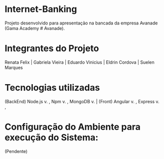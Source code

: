 # Internet-Banking
Projeto desenvolvido para apresentação na bancada da empresa Avanade (Gama Academy # Avanade).

# Integrantes do Projeto
Renata Felix | Gabriela Vieira | Eduardo Vinicius | Eldrin Cordova | Suelen Marques

# Tecnologias  utilizadas
(BackEnd) Node.js v. , Npm v. , MongoDB v. | (Front) Angular v. , Express v. ,

# Configuração do Ambiente para execução do Sistema:
(Pendente)



